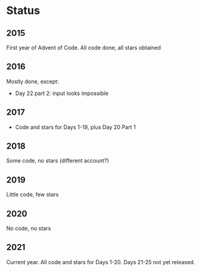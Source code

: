 # Status

## 2015

First year of Advent of Code. All code done, all stars obtained

## 2016

Mostly done, except:

- Day 22 part 2: input looks impossible

## 2017

- Code and stars for Days 1-19, plus Day 20 Part 1

## 2018

Some code, no stars (different account?)

## 2019

Little code, few stars

## 2020

No code, no stars

## 2021

Current year. All code and stars for Days 1-20. Days 21-25 not yet released.
